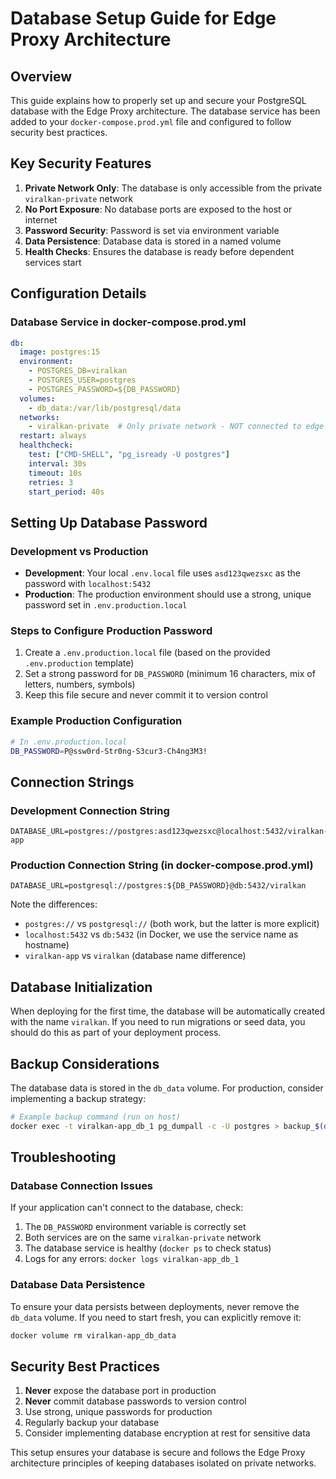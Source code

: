 # Database Setup Guide for Edge Proxy Architecture

## Overview

This guide explains how to properly set up and secure your PostgreSQL database with the Edge Proxy architecture. The database service has been added to your `docker-compose.prod.yml` file and configured to follow security best practices.

## Key Security Features

1. **Private Network Only**: The database is only accessible from the private `viralkan-private` network
2. **No Port Exposure**: No database ports are exposed to the host or internet
3. **Password Security**: Password is set via environment variable
4. **Data Persistence**: Database data is stored in a named volume
5. **Health Checks**: Ensures the database is ready before dependent services start

## Configuration Details

### Database Service in docker-compose.prod.yml

```yaml
db:
  image: postgres:15
  environment:
    - POSTGRES_DB=viralkan
    - POSTGRES_USER=postgres
    - POSTGRES_PASSWORD=${DB_PASSWORD}
  volumes:
    - db_data:/var/lib/postgresql/data
  networks:
    - viralkan-private  # Only private network - NOT connected to edge
  restart: always
  healthcheck:
    test: ["CMD-SHELL", "pg_isready -U postgres"]
    interval: 30s
    timeout: 10s
    retries: 3
    start_period: 40s
```

## Setting Up Database Password

### Development vs Production

- **Development**: Your local `.env.local` file uses `asd123qwezsxc` as the password with `localhost:5432`
- **Production**: The production environment should use a strong, unique password set in `.env.production.local`

### Steps to Configure Production Password

1. Create a `.env.production.local` file (based on the provided `.env.production` template)
2. Set a strong password for `DB_PASSWORD` (minimum 16 characters, mix of letters, numbers, symbols)
3. Keep this file secure and never commit it to version control

### Example Production Configuration

```bash
# In .env.production.local
DB_PASSWORD=P@ssw0rd-Str0ng-S3cur3-Ch4ng3M3!
```

## Connection Strings

### Development Connection String

```
DATABASE_URL=postgres://postgres:asd123qwezsxc@localhost:5432/viralkan-app
```

### Production Connection String (in docker-compose.prod.yml)

```
DATABASE_URL=postgresql://postgres:${DB_PASSWORD}@db:5432/viralkan
```

Note the differences:
- `postgres://` vs `postgresql://` (both work, but the latter is more explicit)
- `localhost:5432` vs `db:5432` (in Docker, we use the service name as hostname)
- `viralkan-app` vs `viralkan` (database name difference)

## Database Initialization

When deploying for the first time, the database will be automatically created with the name `viralkan`. If you need to run migrations or seed data, you should do this as part of your deployment process.

## Backup Considerations

The database data is stored in the `db_data` volume. For production, consider implementing a backup strategy:

```bash
# Example backup command (run on host)
docker exec -t viralkan-app_db_1 pg_dumpall -c -U postgres > backup_$(date +%Y-%m-%d_%H-%M-%S).sql
```

## Troubleshooting

### Database Connection Issues

If your application can't connect to the database, check:

1. The `DB_PASSWORD` environment variable is correctly set
2. Both services are on the same `viralkan-private` network
3. The database service is healthy (`docker ps` to check status)
4. Logs for any errors: `docker logs viralkan-app_db_1`

### Database Data Persistence

To ensure your data persists between deployments, never remove the `db_data` volume. If you need to start fresh, you can explicitly remove it:

```bash
docker volume rm viralkan-app_db_data
```

## Security Best Practices

1. **Never** expose the database port in production
2. **Never** commit database passwords to version control
3. Use strong, unique passwords for production
4. Regularly backup your database
5. Consider implementing database encryption at rest for sensitive data

This setup ensures your database is secure and follows the Edge Proxy architecture principles of keeping databases isolated on private networks.